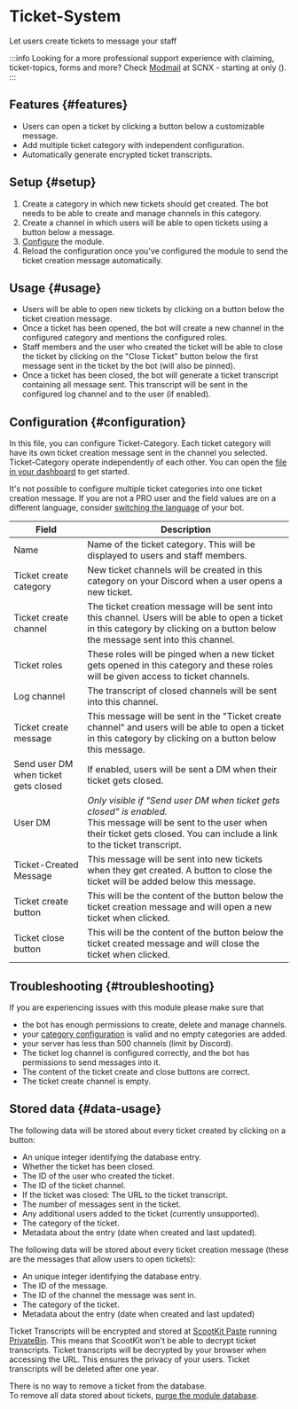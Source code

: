 # Ticket-System

Let users create tickets to message your staff

<ModuleOverview moduleName="tickets" />

:::info
Looking for a more professional support experience with claiming, ticket-topics, forms and more?
Check [Modmail](https://modmail.net) at SCNX - starting at
only <PlanPrice plan="UNLIMITED" type="MONTHLY"/> (<PlanPrice plan="UNLIMITED" type="YEARLY"/>).
:::

## Features {#features}

* Users can open a ticket by clicking a button below a customizable message.
* Add multiple ticket category with independent configuration.
* Automatically generate encrypted ticket transcripts.

## Setup {#setup}

1. Create a category in which new tickets should get created. The bot needs to be able to create and manage channels in
   this category.
2. Create a channel in which users will be able to open tickets using a button below a message.
3. [Configure](#configuration) the module.
4. Reload the configuration once you've configured the module to send the ticket creation message automatically.

## Usage {#usage}

* Users will be able to open new tickets by clicking on a button below the ticket creation message.
* Once a ticket has been opened, the bot will create a new channel in the configured category and mentions the
  configured roles.
* Staff members and the user who created the ticket will be able to close the ticket by clicking on the "Close Ticket"
  button below the first message sent in the ticket by the bot (will also be pinned).
* Once a ticket has been closed, the bot will generate a ticket transcript containing all message sent. This transcript
  will be sent
  in the configured log channel and to the user (if enabled).

## Configuration {#configuration}

In this file, you can configure Ticket-Category. Each ticket category will have its own ticket creation message sent in
the
channel you selected. Ticket-Category operate independently of each other. You can open
the [file in your dashboard](https://scnx.app/glink?page=bot/configuration?file=tickets|config) to get started.

It's not possible to configure multiple ticket categories into one ticket creation message. If you are not a PRO user
and the field values are on a different language,
consider [switching the language](/docs/scnx/guilds/bots#bot-language) of your bot.

| Field                                | Description                                                                                                                                                                                         |
|--------------------------------------|-----------------------------------------------------------------------------------------------------------------------------------------------------------------------------------------------------|
| Name                                 | Name of the ticket category. This will be displayed to users and staff members.                                                                                                                     |
| Ticket create category               | New ticket channels will be created in this category on your Discord when a user opens a new ticket.                                                                                                |
| Ticket create channel                | The ticket creation message will be sent into this channel. Users will be able to open a ticket in this category by clicking on a button below the message sent into this channel.                  |
| Ticket roles                         | These roles will be pinged when a new ticket gets opened in this category and these roles will be given access to ticket channels.                                                                  |
| Log channel                          | The transcript of closed channels will be sent into this channel.                                                                                                                                   |
| Ticket create message                | This message will be sent in the "Ticket create channel" and users will be able to open a ticket in this category by clicking on a button below this message.                                       |
| Send user DM when ticket gets closed | If enabled, users will be sent a DM when their ticket gets closed.                                                                                                                                  |
| User DM                              | <i>Only visible if "Send user DM when ticket gets closed" is enabled.</i><br/>This message will be sent to the user when their ticket gets closed. You can include a link to the ticket transcript. |
| Ticket-Created Message               | This message will be sent into new tickets when they get created. A button to close the ticket will be added below this message.                                                                    |
| Ticket create button                 | This will be the content of the button below the ticket creation message and will open a new ticket when clicked.                                                                                   |
| Ticket close button                  | This will be the content of the button below the ticket created message and will close the ticket when clicked.                                                                                     |

## Troubleshooting {#troubleshooting}

If you are experiencing issues with this module please make sure that

* the bot has enough permissions to create, delete and manage channels.
* your [category configuration](#configuration) is valid and no empty categories are added.
* your server has less than 500 channels (limit by Discord).
* The ticket log channel is configured correctly, and the bot has permissions to send messages into it.
* The content of the ticket create and close buttons are correct.
* The ticket create channel is empty.

## Stored data {#data-usage}

The following data will be stored about every ticket created by clicking on a button:

* An unique integer identifying the database entry.
* Whether the ticket has been closed.
* The ID of the user who created the ticket.
* The ID of the ticket channel.
* If the ticket was closed: The URL to the ticket transcript.
* The number of messages sent in the ticket.
* Any additional users added to the ticket (currently unsupported).
* The category of the ticket.
* Metadata about the entry (date when created and last updated).

The following data will be stored about every ticket creation message (these are the messages that allow users to open
tickets):

* An unique integer identifying the database entry.
* The ID of the message.
* The ID of the channel the message was sent in.
* The category of the ticket.
* Metadata about the entry (date when created and last updated)

Ticket Transcripts will be encrypted and stored at [ScootKit Paste](https://paste.scootkit.net)
running [PrivateBin](https://github.com/PrivateBin/PrivateBin). This means that ScootKit won't be able to decrypt ticket
transcripts. Ticket transcripts will be decrypted by your browser when accessing the URL. This ensures the privacy of
your users. Ticket transcripts will be deleted after one year.

There is no way to remove a ticket from the database.  
To remove all data stored about tickets, [purge the module database](/docs/custom-bot/additional-features#reset-module-database).